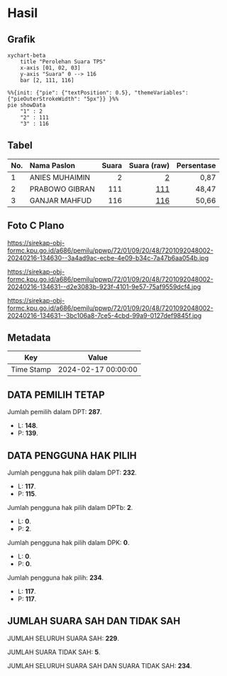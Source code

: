 # Hasil

## Grafik

```mermaid
xychart-beta
    title "Perolehan Suara TPS"
    x-axis [01, 02, 03]
    y-axis "Suara" 0 --> 116
    bar [2, 111, 116]
```

```mermaid
%%{init: {"pie": {"textPosition": 0.5}, "themeVariables": {"pieOuterStrokeWidth": "5px"}} }%%
pie showData
    "1" : 2
    "2" : 111
    "3" : 116
```

## Tabel

| No. | Nama Paslon    | Suara | Suara (raw) | Persentase |
|:--- |:-------------- | -----:| -----------:| ----------:|
| 1   | ANIES MUHAIMIN | 2     | [2][p-1]    | 0,87       |
| 2   | PRABOWO GIBRAN | 111   | [111][p-2]  | 48,47      |
| 3   | GANJAR MAHFUD  | 116   | [116][p-3]  | 50,66      |


[p-1]: https://github.com/gigit-pemilu/pemilu-2024-72-sulawesi-tengah/blob/main/pilpres/hitung-suara/sub/72-sulawesi-tengah/sub/01-banggai/sub/09-toili/sub/2048-mekar-kencana/sub/002-tps/sub/paslon-1.txt
[p-2]: https://github.com/gigit-pemilu/pemilu-2024-72-sulawesi-tengah/blob/main/pilpres/hitung-suara/sub/72-sulawesi-tengah/sub/01-banggai/sub/09-toili/sub/2048-mekar-kencana/sub/002-tps/sub/paslon-2.txt
[p-3]: https://github.com/gigit-pemilu/pemilu-2024-72-sulawesi-tengah/blob/main/pilpres/hitung-suara/sub/72-sulawesi-tengah/sub/01-banggai/sub/09-toili/sub/2048-mekar-kencana/sub/002-tps/sub/paslon-3.txt

## Foto C Plano

https://sirekap-obj-formc.kpu.go.id/a686/pemilu/ppwp/72/01/09/20/48/7201092048002-20240216-134630--3a4ad9ac-ecbe-4e09-b34c-7a47b6aa054b.jpg

https://sirekap-obj-formc.kpu.go.id/a686/pemilu/ppwp/72/01/09/20/48/7201092048002-20240216-134631--d2e3083b-923f-4101-9e57-75af9559dcf4.jpg

https://sirekap-obj-formc.kpu.go.id/a686/pemilu/ppwp/72/01/09/20/48/7201092048002-20240216-134631--3bc106a8-7ce5-4cbd-99a9-0127def9845f.jpg


## Metadata

| Key        | Value               |
| ---------- | ------------------- |
| Time Stamp | 2024-02-17 00:00:00 |


## DATA PEMILIH TETAP

Jumlah pemilih dalam DPT: **287**.
 * L: **148**.
 * P: **139**.

## DATA PENGGUNA HAK PILIH

Jumlah pengguna hak pilih dalam DPT: **232**.
 * L: **117**.
 * P: **115**.

Jumlah pengguna hak pilih dalam DPTb: **2**.
 * L: **0**.
 * P: **2**.

Jumlah pengguna hak pilih dalam DPK: **0**.
 * L: **0**.
 * P: **0**.

Jumlah pengguna hak pilih: **234**.
 * L: **117**.
 * P: **117**.

## JUMLAH SUARA SAH DAN TIDAK SAH

JUMLAH SELURUH SUARA SAH: **229**.

JUMLAH SUARA TIDAK SAH: **5**.

JUMLAH SELURUH SUARA SAH DAN SUARA TIDAK SAH: **234**.


